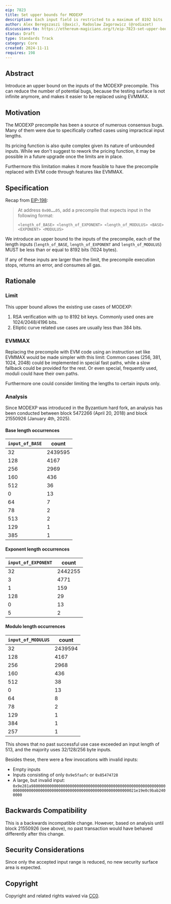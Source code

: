 ```yaml
---
eip: 7823
title: Set upper bounds for MODEXP
description: Each input field is restricted to a maximum of 8192 bits
author: Alex Beregszaszi (@axic), Radoslaw Zagorowicz (@rodiazet)
discussions-to: https://ethereum-magicians.org/t/eip-7823-set-upper-bounds-for-modexp/21798
status: Draft
type: Standards Track
category: Core
created: 2024-11-11
requires: 198
---
```


## Abstract

Introduce an upper bound on the inputs of the MODEXP precompile. This can reduce the number of potential bugs, because the testing surface is not infinite anymore, and makes it easier to be replaced using EVMMAX.

## Motivation

The MODEXP precompile has been a source of numerous consensus bugs. Many of them were due to specifically crafted cases using impractical input lengths.

Its pricing function is also quite complex given its nature of unbounded inputs. While we don't suggest to rework the pricing function, it may be possible in a future upgrade once the limits are in place.

Furthermore this limitation makes it more feasible to have the precompile replaced with EVM code through features like EVMMAX.

## Specification

Recap from [EIP-198](./eip-198.md):
> At address `0x00……05`, add a precompile that expects input in the following format:
> 
> `<length_of_BASE> <length_of_EXPONENT> <length_of_MODULUS> <BASE> <EXPONENT> <MODULUS>`

We introduce an upper bound to the inputs of the precompile, each of the length inputs (`length_of_BASE`, `length_of_EXPONENT` and `length_of_MODULUS`) MUST be less than or equal to 8192 bits (1024 bytes).

If any of these inputs are larger than the limit, the precompile execution stops, returns an error, and consumes all gas.
    
## Rationale

### Limit

This upper bound allows the existing use cases of MODEXP:

1. RSA verification with up to 8192 bit keys. Commonly used ones are 1024/2048/4196 bits.
2. Elliptic curve related use cases are usually less than 384 bits.

### EVMMAX

Replacing the precompile with EVM code using an instruction set like EVMMAX would be made simpler with this limit: Common cases (256, 381, 1024, 2048) could be implemented in special fast paths, while a slow fallback could be provided for the rest. Or even special, frequently used, moduli could have their own paths.

Furthermore one could consider limiting the lengths to certain inputs only.

### Analysis

Since MODEXP was introduced in the Byzantium hard fork, an analysis has been conducted between block 5472266 (April 20, 2018) and block 21550926 (January 4th, 2025).

#### Base length occurrences

| `input_of_BASE` | count |
|-----------------|-------|
| 32	| 2439595 |
| 128	| 4167 |
| 256	| 2969 |
| 160	| 436 |
| 512	| 36 |
| 0	| 13 |
| 64	| 7 |
| 78	| 2 |
| 513	| 2 |
| 129	| 1 |
| 385	| 1 |

#### Exponent length occurrences

| `input_of_EXPONENT` | count |
|---------------------|-------|
| 32	| 2442255 |
| 3	| 4771 |
| 1	| 159 |
| 128	| 29 |
| 0	| 13 |
| 5	| 2 |

#### Modulo length occurrences

| `input_of_MODULUS` | count |
|--------------------|-------|
| 32	| 2439594 |
| 128	| 4167 |
| 256	| 2968 |
| 160	| 436 |
| 512	| 38 |
| 0	| 13 |
| 64	| 8 |
| 78	| 2 |
| 129	| 1 |
| 384	| 1 |
| 257	| 1 |

This shows that no past successful use case exceeded an input length of 513, and the majority uses 32/128/256 byte inputs.

Besides these, there were a few invocations with invalid inputs:

- Empty inputs
- Inputs consisting of only `0x9e5faafc` or `0x85474728`
- A large, but invalid input: `0x9e281a98000000000000000000000000000000000000000000000000000000000000000000000000000000000000000000000000000000000000021e19e0c9bab2400000`

## Backwards Compatibility

This is a backwards incompatible change. However, based on analysis until block 21550926 (see above), no past transaction would have behaved differently after this change.

## Security Considerations

Since only the accepted input range is reduced, no new security surface area is expected.

## Copyright

Copyright and related rights waived via [CC0](../LICENSE.md).
